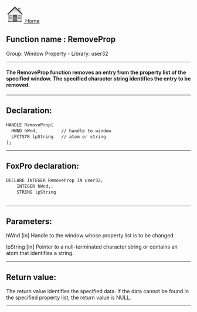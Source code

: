 [<img src="../../images/home.png"> Home ](https://github.com/VFPX/Win32API)  

## Function name : RemoveProp
Group: Window Property - Library: user32    
***  


#### The RemoveProp function removes an entry from the property list of the specified window. The specified character string identifies the entry to be removed. 
***  


## Declaration:
```foxpro  
HANDLE RemoveProp(
  HWND hWnd,         // handle to window
  LPCTSTR lpString   // atom or string
);  
```  
***  


## FoxPro declaration:
```foxpro  
DECLARE INTEGER RemoveProp IN user32;
	INTEGER hWnd,;
	STRING lpString
  
```  
***  


## Parameters:
hWnd 
[in] Handle to the window whose property list is to be changed. 

lpString 
[in] Pointer to a null-terminated character string or contains an atom that identifies a string.   
***  


## Return value:
The return value identifies the specified data. If the data cannot be found in the specified property list, the return value is NULL.  
***  

